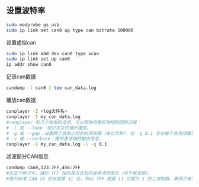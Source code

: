 ## 设置波特率

```bash
sudo modprobe gs_usb
sudo ip link set can0 up type can bitrate 500000
```

设置虚拟can
```bash
sudo ip link add dev can0 type vcan
sudo ip link set up can0
ip addr show can0

```

记录can数据
```bash
candump -l can0 | tee can_data.log
```

播放can数据
```bash
canplayer -I <log文件名>
canplayer -I my_can_data.log
#canplayer 有几个有用的选项，可以帮助你更好地控制回放过程：
# -l 或 --loop：使日志文件循环播放。
# -g 或 --gap：设置两个消息之间的时间间隔（单位为秒），如 -g 0.1 会在每个消息间增加0.1秒的延迟。
# -v 或 --verbose：提供更详细的输出信息。
canplayer -I my_can_data.log -l -g 0.1
```
滤波部分CAN信息
```bash
candump can0,123:7FF,456:7FF
#在这个例子中，掩码 7FF 指的是在比较时会考虑所有位（对于标准帧）。
#因为标准 CAN ID 的长度是 11 位，所以 7FF 就是 11 位都为 1 的二进制数，确保只有完全匹配 123 和 456 的 ID 才会被接收。
```